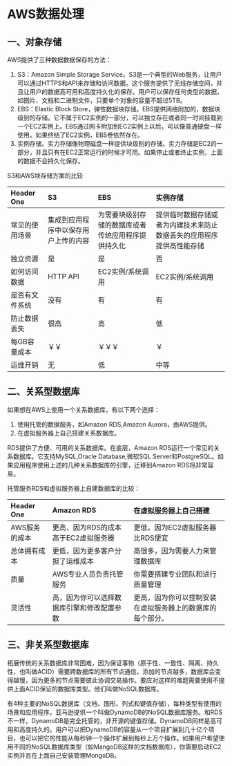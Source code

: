 # AWS数据处理

## 一、对象存储
AWS提供了三种数据数据保存的方法：
1. S3：Amazon Simple Storage Service。S3是一个典型的Web服务，让用户可以通过HTTPS和API来存储和访问数据。这个服务提供了无线存储空间，并且让用户的数据高可用和高度持久化的保存。用户可以保存任何类型的数据，如图片、文档和二进制文件，只要单个对象的容量不超过5TB。
2. EBS：Elastic Block Store，弹性数据块存储。EBS提供网络附加的，数据块级别的存储。它不属于EC2实例的一部分，可以独立存在或者同一时间挂载到一个EC2实例上。EBS通过网卡附加到EC2实例上以后，可以像普通硬盘一样使用。如果终结了EC2实例，EBS卷依然存在。
3. 实例存储。实力存储像物理磁盘一样提供块级别的存储。实力存储是EC2的一部分，并且只有在EC2正常运行的时候才可用。如果停止或者终止实例，上面的数据不会持久化保存。

S3和AWS块存储方案的比较

| Header One     | S3    |EBS     |实例存储    |
| :------------- | :------------- |:------------- |:------------- |
| 常见的使用场景       |集成到应用程序中以保存用户上传的内容       |为需要块级别存储的数据库或者传统应用程序提供持久化       |提供临时数据存储或者为内建技术来防止数据丢失的应用程序提供高性能存储      |
| 独立资源       | 是       |是       |否       |
| 如何访问数据       |HTTP API       |EC2实例/系统调用       |EC2实例/系统调用        |
| 是否有文件系统      | 没有       |有       |有       |
| 防止数据丢失      | 很高       |高       |低       |
| 每GB容量成本       | ￥￥      |￥￥￥       |￥       |
| 运维开销       | 无      |低      |中等     |

## 二、关系型数据库
如果想在AWS上使用一个关系数据库，有以下两个选择：
1. 使用托管的数据服务，如Amazon RDS,Amazon Aurora，由AWS提供。
2. 在虚拟服务器上自己搭建关系数据库。

RDS提供了方便、可用的关系数据库。在底层，Amazon RDS运行一个常见的关系数据库。它支持MySQL,Oracle Database,微软SQL Server和PostgreSQL。如果应用程序使用上述的几种关系数据库的引擎，迁移到Amazon RDS将非常容易。

托管服务RDS和虚拟服务器上自建数据库的比较：

| Header One     |Amazon RDS     |在虚拟服务器上自己搭建     |
| :------------- | :------------- | :------------- |
| AWS服务的成本      |更高，因为RDS的成本高于EC2虚拟服务器       |更低，因为EC2虚拟服务器比RDS便宜|
| 总体拥有成本      | 更低，因为更多客户分担了运维成本      | 高很多，因为需要人力来管理数据库    |
| 质量    | AWS专业人员负责托管服务       | 你需要搭建专业团队和进行质量管理     |
| 灵活性  | 高，因为你可以选择数据库引擎和修改配置参数 | 更高，因为你可以控制安装在虚拟服务器上的数据库的每个部分。|

## 三、非关系型数据库
拓展传统的关系数据库非常困难，因为保证事物（原子性、一致性、隔离、持久性，也叫做ACID）需要跨数据库的所有节点通信。添加的节点越多，数据库会变得越慢，因为更多的节点需要彼此协调交易操作。要应对这样的难题需要使用不提供上面ACID保证的数据库类型。他们叫做NoSQL数据库。

有4种主要的NoSQL数据库（文档、图形、列式和键值存储），每种类型有使用的场景和应用程序。亚马逊提供一个叫做DynamoDB的NoSQL数据库服务。和RDS不一样，DynamoDB是完全托管的，非开源的键值存储。DynamoDB同样是高可用和高度持久的。用户可以把DynamoDB的容量从一个项目扩展到几十亿个项目，也可以把它的性能从每秒钟一个操作扩展到每秒上万个操作。如果用户希望使用不同的NoSQL数据库类型（如MangoDB这样的文档数据库），你需要启动EC2实例并且在上面自己安装管理MongoDB。
